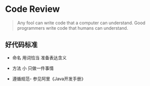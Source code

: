 # Code Review

> Any fool can write code that a computer can understand. Good programmers write code that humans can understand.

## 好代码标准

- 命名 用词恰当 准备表达含义
- 方法 小 只做一件事情 

- 遵循规范- 参见阿里《Java开发手册》

  
